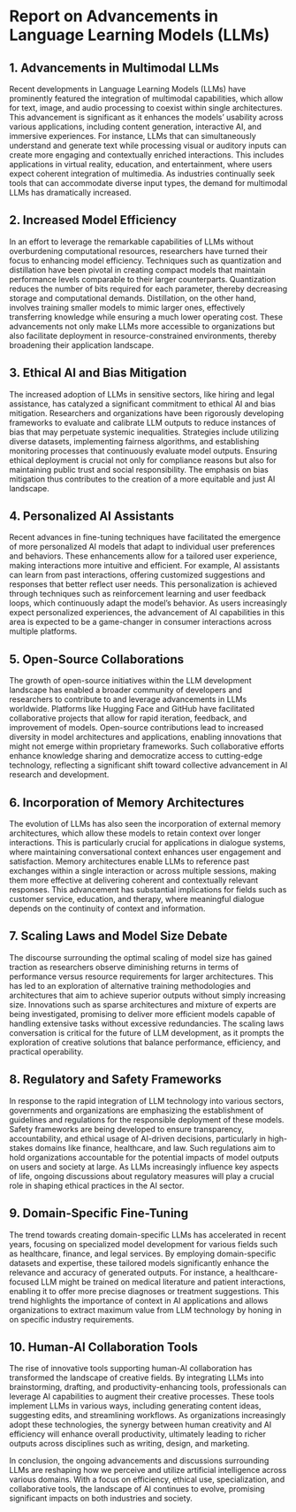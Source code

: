 # Report on Advancements in Language Learning Models (LLMs)

## 1. Advancements in Multimodal LLMs

Recent developments in Language Learning Models (LLMs) have prominently featured the integration of multimodal capabilities, which allow for text, image, and audio processing to coexist within single architectures. This advancement is significant as it enhances the models’ usability across various applications, including content generation, interactive AI, and immersive experiences. For instance, LLMs that can simultaneously understand and generate text while processing visual or auditory inputs can create more engaging and contextually enriched interactions. This includes applications in virtual reality, education, and entertainment, where users expect coherent integration of multimedia. As industries continually seek tools that can accommodate diverse input types, the demand for multimodal LLMs has dramatically increased.

## 2. Increased Model Efficiency

In an effort to leverage the remarkable capabilities of LLMs without overburdening computational resources, researchers have turned their focus to enhancing model efficiency. Techniques such as quantization and distillation have been pivotal in creating compact models that maintain performance levels comparable to their larger counterparts. Quantization reduces the number of bits required for each parameter, thereby decreasing storage and computational demands. Distillation, on the other hand, involves training smaller models to mimic larger ones, effectively transferring knowledge while ensuring a much lower operating cost. These advancements not only make LLMs more accessible to organizations but also facilitate deployment in resource-constrained environments, thereby broadening their application landscape.

## 3. Ethical AI and Bias Mitigation

The increased adoption of LLMs in sensitive sectors, like hiring and legal assistance, has catalyzed a significant commitment to ethical AI and bias mitigation. Researchers and organizations have been rigorously developing frameworks to evaluate and calibrate LLM outputs to reduce instances of bias that may perpetuate systemic inequalities. Strategies include utilizing diverse datasets, implementing fairness algorithms, and establishing monitoring processes that continuously evaluate model outputs. Ensuring ethical deployment is crucial not only for compliance reasons but also for maintaining public trust and social responsibility. The emphasis on bias mitigation thus contributes to the creation of a more equitable and just AI landscape.

## 4. Personalized AI Assistants

Recent advances in fine-tuning techniques have facilitated the emergence of more personalized AI models that adapt to individual user preferences and behaviors. These enhancements allow for a tailored user experience, making interactions more intuitive and efficient. For example, AI assistants can learn from past interactions, offering customized suggestions and responses that better reflect user needs. This personalization is achieved through techniques such as reinforcement learning and user feedback loops, which continuously adapt the model’s behavior. As users increasingly expect personalized experiences, the advancement of AI capabilities in this area is expected to be a game-changer in consumer interactions across multiple platforms.

## 5. Open-Source Collaborations

The growth of open-source initiatives within the LLM development landscape has enabled a broader community of developers and researchers to contribute to and leverage advancements in LLMs worldwide. Platforms like Hugging Face and GitHub have facilitated collaborative projects that allow for rapid iteration, feedback, and improvement of models. Open-source contributions lead to increased diversity in model architectures and applications, enabling innovations that might not emerge within proprietary frameworks. Such collaborative efforts enhance knowledge sharing and democratize access to cutting-edge technology, reflecting a significant shift toward collective advancement in AI research and development.

## 6. Incorporation of Memory Architectures

The evolution of LLMs has also seen the incorporation of external memory architectures, which allow these models to retain context over longer interactions. This is particularly crucial for applications in dialogue systems, where maintaining conversational context enhances user engagement and satisfaction. Memory architectures enable LLMs to reference past exchanges within a single interaction or across multiple sessions, making them more effective at delivering coherent and contextually relevant responses. This advancement has substantial implications for fields such as customer service, education, and therapy, where meaningful dialogue depends on the continuity of context and information.

## 7. Scaling Laws and Model Size Debate

The discourse surrounding the optimal scaling of model size has gained traction as researchers observe diminishing returns in terms of performance versus resource requirements for larger architectures. This has led to an exploration of alternative training methodologies and architectures that aim to achieve superior outputs without simply increasing size. Innovations such as sparse architectures and mixture of experts are being investigated, promising to deliver more efficient models capable of handling extensive tasks without excessive redundancies. The scaling laws conversation is critical for the future of LLM development, as it prompts the exploration of creative solutions that balance performance, efficiency, and practical operability.

## 8. Regulatory and Safety Frameworks

In response to the rapid integration of LLM technology into various sectors, governments and organizations are emphasizing the establishment of guidelines and regulations for the responsible deployment of these models. Safety frameworks are being developed to ensure transparency, accountability, and ethical usage of AI-driven decisions, particularly in high-stakes domains like finance, healthcare, and law. Such regulations aim to hold organizations accountable for the potential impacts of model outputs on users and society at large. As LLMs increasingly influence key aspects of life, ongoing discussions about regulatory measures will play a crucial role in shaping ethical practices in the AI sector.

## 9. Domain-Specific Fine-Tuning

The trend towards creating domain-specific LLMs has accelerated in recent years, focusing on specialized model development for various fields such as healthcare, finance, and legal services. By employing domain-specific datasets and expertise, these tailored models significantly enhance the relevance and accuracy of generated outputs. For instance, a healthcare-focused LLM might be trained on medical literature and patient interactions, enabling it to offer more precise diagnoses or treatment suggestions. This trend highlights the importance of context in AI applications and allows organizations to extract maximum value from LLM technology by honing in on specific industry requirements.

## 10. Human-AI Collaboration Tools

The rise of innovative tools supporting human-AI collaboration has transformed the landscape of creative fields. By integrating LLMs into brainstorming, drafting, and productivity-enhancing tools, professionals can leverage AI capabilities to augment their creative processes. These tools implement LLMs in various ways, including generating content ideas, suggesting edits, and streamlining workflows. As organizations increasingly adopt these technologies, the synergy between human creativity and AI efficiency will enhance overall productivity, ultimately leading to richer outputs across disciplines such as writing, design, and marketing.

In conclusion, the ongoing advancements and discussions surrounding LLMs are reshaping how we perceive and utilize artificial intelligence across various domains. With a focus on efficiency, ethical use, specialization, and collaborative tools, the landscape of AI continues to evolve, promising significant impacts on both industries and society.